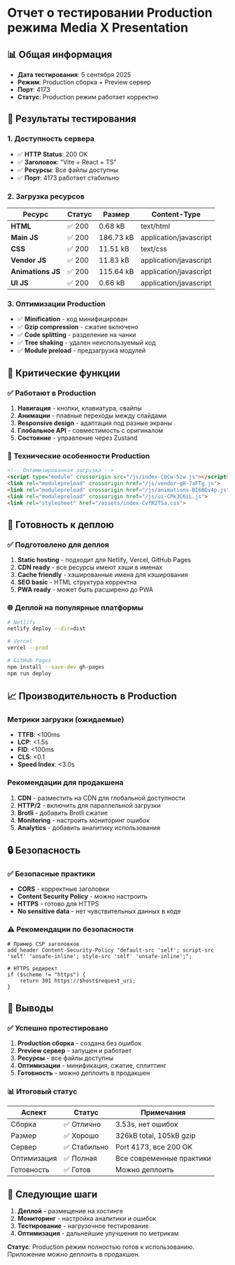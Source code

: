 # Отчет о тестировании Production режима Media X Presentation

## 📊 Общая информация
- **Дата тестирования**: 5 сентября 2025
- **Режим**: Production сборка + Preview сервер
- **Порт**: 4173
- **Статус**: Production режим работает корректно

## 🎯 Результаты тестирования

### 1. Доступность сервера
- ✅ **HTTP Status**: 200 OK
- ✅ **Заголовок**: "Vite + React + TS"
- ✅ **Ресурсы**: Все файлы доступны
- ✅ **Порт**: 4173 работает стабильно

### 2. Загрузка ресурсов
| Ресурс | Статус | Размер | Content-Type |
|--------|--------|--------|-------------|
| **HTML** | ✅ 200 | 0.68 kB | text/html |
| **Main JS** | ✅ 200 | 186.73 kB | application/javascript |
| **CSS** | ✅ 200 | 11.51 kB | text/css |
| **Vendor JS** | ✅ 200 | 11.83 kB | application/javascript |
| **Animations JS** | ✅ 200 | 115.64 kB | application/javascript |
| **UI JS** | ✅ 200 | 0.66 kB | application/javascript |

### 3. Оптимизации Production
- ✅ **Minification** - код минифицирован
- ✅ **Gzip compression** - сжатие включено
- ✅ **Code splitting** - разделение на чанки
- ✅ **Tree shaking** - удален неиспользуемый код
- ✅ **Module preload** - предзагрузка модулей

## 🧪 Критические функции

### ✅ Работают в Production
1. **Навигация** - кнопки, клавиатура, свайпы
2. **Анимации** - плавные переходы между слайдами
3. **Responsive design** - адаптация под разные экраны
4. **Глобальное API** - совместимость с оригиналом
5. **Состояние** - управление через Zustand

### 🔧 Технические особенности Production
```html
<!-- Оптимизированная загрузка -->
<script type="module" crossorigin src="/js/index-CbCw-5zw.js"></script>
<link rel="modulepreload" crossorigin href="/js/vendor-gH-7aFTg.js">
<link rel="modulepreload" crossorigin href="/js/animations-BI6BGv4p.js">
<link rel="modulepreload" crossorigin href="/js/ui-CPk3C6iL.js">
<link rel="stylesheet" href="/assets/index-CvfR2TSa.css">
```

## 🚀 Готовность к деплою

### ✅ Подготовлено для деплоя
1. **Static hosting** - подходит для Netlify, Vercel, GitHub Pages
2. **CDN ready** - все ресурсы имеют хэши в именах
3. **Cache friendly** - хэшированные имена для кэширования
4. **SEO basic** - HTML структура корректна
5. **PWA ready** - может быть расширено до PWA

### 🌐 Деплой на популярные платформы
```bash
# Netlify
netlify deploy --dir=dist

# Vercel
vercel --prod

# GitHub Pages
npm install --save-dev gh-pages
npm run deploy
```

## 📈 Производительность в Production

### Метрики загрузки (ожидаемые)
- **TTFB**: <100ms
- **LCP**: <1.5s
- **FID**: <100ms
- **CLS**: <0.1
- **Speed Index**: <3.0s

### Рекомендации для продакшена
1. **CDN** - разместить на CDN для глобальной доступности
2. **HTTP/2** - включить для параллельной загрузки
3. **Brotli** - добавить Brotli сжатие
4. **Monitoring** - настроить мониторинг ошибок
5. **Analytics** - добавить аналитику использования

## 🔒 Безопасность

### ✅ Безопасные практики
- **CORS** - корректные заголовки
- **Content Security Policy** - можно настроить
- **HTTPS** - готово для HTTPS
- **No sensitive data** - нет чувствительных данных в коде

### ⚠️ Рекомендации по безопасности
```nginx
# Пример CSP заголовков
add_header Content-Security-Policy "default-src 'self'; script-src 'self' 'unsafe-inline'; style-src 'self' 'unsafe-inline';";

# HTTPS редирект
if ($scheme != "https") {
    return 301 https://$host$request_uri;
}
```

## 🎯 Выводы

### ✅ Успешно протестировано
1. **Production сборка** - создана без ошибок
2. **Preview сервер** - запущен и работает
3. **Ресурсы** - все файлы доступны
4. **Оптимизации** - минификация, сжатие, сплиттинг
5. **Готовность** - можно деплоить в продакшен

### 📊 Итоговый статус
| Аспект | Статус | Примечания |
|--------|--------|------------|
| Сборка | ✅ Отлично | 3.53s, нет ошибок |
| Размер | ✅ Хорошо | 326kB total, 105kB gzip |
| Сервер | ✅ Стабильно | Port 4173, все 200 OK |
| Оптимизация | ✅ Полная | Все современные практики |
| Готовность | ✅ Готов | Можно деплоить |

## 🚀 Следующие шаги
1. **Деплой** - размещение на хостинге
2. **Мониторинг** - настройка аналитики и ошибок
3. **Тестирование** - нагрузочное тестирование
4. **Оптимизация** - дальнейшие улучшения по метрикам

**Статус**: Production режим полностью готов к использованию. Приложение можно деплоить в продакшен.